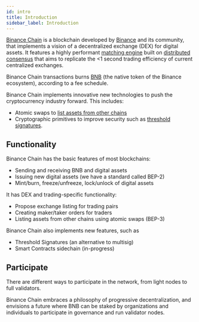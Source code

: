 ```yaml
---
id: intro
title: Introduction
sidebar_label: Introduction
---
```


[Binance Chain](https://www.binance.org) is a blockchain developed by [Binance](https://www.binance.com) and its community, that implements a vision of a decentralized exchange (DEX) for digital assets. It features a highly performant [matching engine](../concepts/matching-engine) built on [distributed consensus](../concepts/architecture) that aims to replicate the <1 second trading efficiency of current centralized exchanges.

Binance Chain transactions burns [BNB]() (the native token of the Binance ecosystem), according to a fee schedule.

Binance Chain implements innovative new technologies to push the cryptocurrency industry forward. This includes:

- Atomic swaps to [list assets from other chains](cross-chain-atomic-swaps)
- Cryptographic primitives to improve security such as [threshold signatures](threshold-signature-scheme).

## Functionality

Binance Chain has the basic features of most blockchains:

- Sending and receiving BNB and digital assets
- Issuing new digital assets (we have a standard called BEP-2)
- Mint/burn, freeze/unfreeze, lock/unlock of digital assets

It has DEX and trading-specific functionality:

- Propose exchange listing for trading pairs
- Creating maker/taker orders for traders
- Listing assets from other chains using atomic swaps (BEP-3)

Binance Chain also implements new features, such as

- Threshold Signatures (an alternative to multisig)
- Smart Contracts sidechain (in-progress)

## Participate

There are different ways to participate in the network, from light nodes to full validators.

Binance Chain embraces a philosophy of progressive decentralization, and envisions a future where BNB can be staked by organizations and individuals to participate in governance and run validator nodes.
